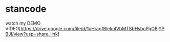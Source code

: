 # stancode
watch my DEMO VIDEO[https://drive.google.com/file/d/1uHragfBleknIVbMTSbHsboPgO8jYPBJI/view?usp=share_link]
